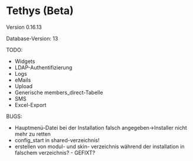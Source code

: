Tethys (Beta)
=============

Version 0.16.13

Database-Version: 13

TODO:
* Widgets
* LDAP-Authentifizierung
* Logs
* eMails
* Upload
* Generische members_direct-Tabelle
* SMS
* Excel-Export

BUGS:
* Hauptmenü-Datei bei der Installation falsch angegeben->Installer nicht mehr zu retten
* config_start in shared-verzeichnis!
* erstellen von modul- und skin- verzeichnis während der installation in falschem verzeichnis? - GEFIXT?
